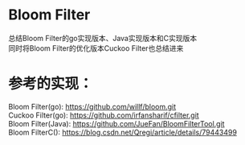 # Bloom Filter
总结Bloom Filter的go实现版本、Java实现版本和C实现版本            
同时将Bloom Filter的优化版本Cuckoo Filter也总结进来

# 参考的实现：
Bloom Filter(go):	https://github.com/willf/bloom.git         
Cuckoo Filter(go):	https://github.com/irfansharif/cfilter.git      
Bloom Filter(Java):	https://github.com/JueFan/BloomFilterTool.git     
Bloom FilterC():	https://blog.csdn.net/Qregi/article/details/79443499
